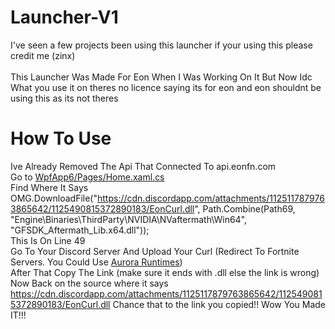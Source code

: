 # Launcher-V1
I've seen a few projects been using this launcher if your using this please credit me (zinx)
<br><br>
This Launcher Was Made For Eon When I Was Working On It But Now Idc What you use it on theres no licence saying its for eon and eon shouldnt be using this as its not theres

# How To Use
Ive Already Removed The Api That Connected To api.eonfn.com
<br>
Go to [WpfApp6/Pages/Home.xaml.cs](https://github.com/eonfn/Launcher-V1/blob/main/WpfApp6/Pages/Home.xaml.cs)
<br>
Find Where It Says OMG.DownloadFile("https://cdn.discordapp.com/attachments/1125117879763865642/1125490815372890183/EonCurl.dll", Path.Combine(Path69, "Engine\\Binaries\\ThirdParty\\NVIDIA\\NVaftermath\\Win64", "GFSDK_Aftermath_Lib.x64.dll"));
<br>This Is On Line 49
<br>
Go To Your Discord Server And Upload Your Curl (Redirect To Fortnite Servers. You Could Use [Aurora Runtimes](https://github.com/Beat-YT/Aurora.Runtime)) <br> After That Copy The Link (make sure it ends with .dll else the link is wrong) <br> Now Back on the source where it says https://cdn.discordapp.com/attachments/1125117879763865642/1125490815372890183/EonCurl.dll Chance that to the link you copied!! Wow You Made IT!!!
